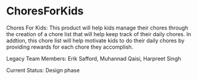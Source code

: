 # ChoresForKids
Chores For Kids: This product will help kids manage their chores through the creation of a chore list that will help keep track of their daily chores. In addtion, this chore list will help motivate kids to do their daily chores by providing rewards for each chore they accomplish.

Legacy Team Members: Erik Safford, Muhannad Qaisi, Harpreet Singh

Current Status: Design phase
